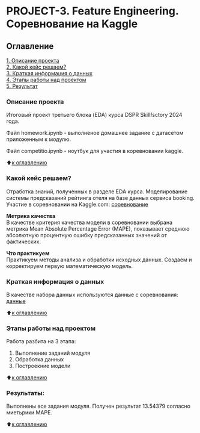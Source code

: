 # PROJECT-3. Feature Engineering. Соревнование на Kaggle

## Оглавление   
[1. Описание проекта](#оглавление)  
[2. Какой кейс решаем?](#какой-кейс-решаем)  
[3. Краткая информация о данных](#краткая-информация-о-данных)  
[4. Этапы работы над проектом](#этапы-работы-над-проектом)  
[5. Результат](#результаты)    

### Описание проекта    
Итоговый проект третьего блока (EDA) курса DSPR Skillfsctory 2024 года.

Файл homework.ipynb - выполненое домашнее задание с датасетом приложенным к модулю.

Файл competitio.ipynb - ноутбук для участия в коревновании kaggle.

:arrow_up:[к оглавлению](#оглавление)


### Какой кейс решаем?    
Отработка знаний, полученных в разделе EDA курса. Моделирование системы предсказаний рейтинга отеля на базе данных сервиса booking. 
Участие в соревновании на Kaggle.com: [соревнование](https://www.kaggle.com/competitions/sf-booking  "Booking reviews")

**Метрика качества**     
В качестве критерия качества модели в соревновании выбрана метрика Mean Absolute Percentage Error (MAPE), показывает среднюю абсолютную процентную ошибку предсказанных значений от фактических.

**Что практикуем**     
Практикуем методы анализа и обработки исходных данных. Создаем и корректируем первую математическую модель.


### Краткая информация о данных
В качестве набора данных используются данные с соревнования: [данные](https://www.kaggle.com/competitions/sf-booking  "Data")

:arrow_up:[к оглавлению](#оглавление)

### Этапы работы над проектом  
Работа разбита на 3 этапа:

1. Выполнение заданий модуля
2. Обработка данных
3. Построекние модели


:arrow_up:[к оглавлению](#оглавление)


### Результаты:  
Выполнены все задания модуля. Получен результат 13.54379 согласно миетьрики MAPE.

:arrow_up:[к оглавлению](#оглавление)
